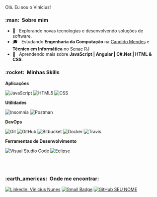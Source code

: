 
Olá. Eu sou o Vinicius!

<h3> :man: &nbsp;Sobre mim </h3>

- 🤔 &nbsp; Explorando novas tecnologias e desenvolvendo soluções de software.
- 🎓 &nbsp; Estudando **Engenharia da Computação** na <a href="https://www.candidomendes.edu.br/">Candido Mendes</a> e **Técnico em Informática** no <a href="https://www.rj.senac.br/">Senac RJ</a>
- 🌱 &nbsp; Aprendendo mais sobre **JavaScript | Angular | C#.Net | HTML & CSS**.

<h3> :rocket: &nbsp;Minhas Skills </h3>

**Aplicações**

  
  
  ![JavaScript](https://img.shields.io/badge/-JavaScript-333333?style=flat&logo=javascript)
  ![HTML5](https://img.shields.io/badge/-HTML5-333333?style=flat&logo=HTML5)
  ![CSS](https://img.shields.io/badge/-CSS-333333?style=flat&logo=CSS3&logoColor=1572B6)
 

**Utilidades**

  ![Insomnia](https://img.shields.io/badge/-Insomnia-333333?style=flat&logo=insomnia)
  ![Postman](https://img.shields.io/badge/-Postman-333333?style=flat&logo=postman)

**DevOps**

  ![Git](https://img.shields.io/badge/-Git-333333?style=flat&logo=git)
  ![GitHub](https://img.shields.io/badge/-GitHub-333333?style=flat&logo=github)
  ![Bitbucket](https://img.shields.io/badge/-Bitbucket-333333?style=flat&logo=bitbucket)
  ![Docker](https://img.shields.io/badge/-Docker-333333?style=flat&logo=docker)
  ![Travis](https://img.shields.io/badge/-Travis-333333?style=flat&logo=travis)

**Ferramentas de Desenvolvimento**

  ![Visual Studio Code](https://img.shields.io/badge/-Visual%20Studio%20Code-333333?style=flat&logo=visual-studio-code&logoColor=007ACC)
  ![Eclipse](https://img.shields.io/badge/-Eclipse-333333?style=flat&logo=eclipse-ide&logoColor=2C2255)

<br/>



<br/>

<h3> :earth_americas: &nbsp;Onde me encontrar: </h3> 

[![Linkedin: Vinicius Nunes](https://img.shields.io/badge/-USERNAME-blue?style=flat-square&logo=Linkedin&logoColor=white&link=https://www.linkedin.com/in/vinicius-nunes-8a67b3204/)](https://www.linkedin.com/in/vinicius-nunes-8a67b3204/)
[![Gmail Badge](https://img.shields.io/badge/-seuemail@email.com-006bed?style=flat-square&logo=Gmail&logoColor=white&link=mailto:vjmn30@gmail.com)](mailto:vjmn30@gmail.com)
[![GitHub SEU NOME]( https://img.shields.io/github/followers/VanessaSwerts?label=follow&style=social)](LINK-DO-SEU-GITHUB)

